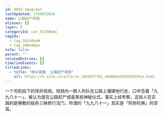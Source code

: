 ```yaml
---
id: 0892-xbwgc4w7
lastUpdated: 1754633624
name: 公路赶尸视频
aliases: []
layer: 5
categoryId: cat_X3JSNomc
tagIds:
  - tag_GULGdanW
  - tag_jKWvm6pa
nsfw: false
parent: ""
relatedEntries: []
timelineEvents: []
titledLinks:
  - title: "相关链接: 公路赶尸视频"
    url: https://k.sina.cn/article_1841017701_m6dbbb36503301h9je.html
---
```


一个司机拍下的怪异视频。视频内一群人列队在公路上僵硬地行走，口中念着「九九八十一」，被认为是在公路赶尸或是某些神秘仪式。事实上经考察，这些人在实践的是佛教的般舟三昧修行法门，所谓的「九九八十一」其实是「阿弥陀佛」的空耳。